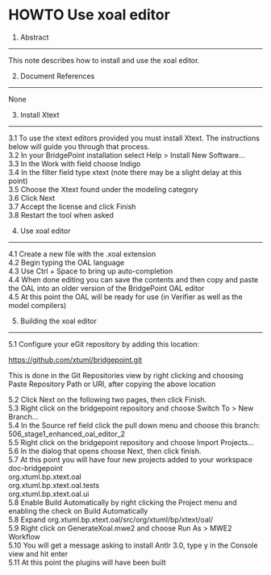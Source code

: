 # HOWTO Use xoal editor

1. Abstract
-----------
This note describes how to install and use the xoal editor.

2. Document References
----------------------
None

3. Install Xtext
----------------
3.1 To use the xtext editors provided you must install Xtext.  The
    instructions below will guide you through that process.   
 3.2 In your BridgePoint installation select Help > Install New Software...   
 3.3 In the Work with field choose Indigo  
 3.4 In the filter field type xtext (note there may be a slight delay at
     this point)  
 3.5 Choose the Xtext found under the modeling category  
 3.6 Click Next  
 3.7 Accept the license and click Finish     
 3.8 Restart the tool when asked   

4. Use xoal editor
------------------
4.1 Create a new file with the .xoal extension    
4.2 Begin typing the OAL language     
4.3 Use Ctrl + Space to bring up auto-completion   
4.4 When done editing you can save the contents and then copy and paste the
    OAL into an older version of the BridgePoint OAL editor   
4.5 At this point the OAL will be ready for use (in Verifier as well as the
    model compilers)   

5. Building the xoal editor
---------------------------

5.1 Configure your eGit repository by adding this location:   

https://github.com/xtuml/bridgepoint.git   

This is done in the Git Repositories view by right clicking and choosing Paste
Repository Path or URI, after copying the above location   

5.2 Click Next on the following two pages, then click Finish.   
5.3 Right click on the bridgepoint repository and choose
    Switch To > New Branch...   
5.4 In the Source ref field click the pull down menu and choose this branch:
    506_stage1_enhanced_oal_editor_2   
5.5 Right click on the bridgepoint repository and choose
    Import Projects...   
5.6 In the dialog that opens choose Next, then click finish.   
5.7 At this point you will have four new projects added to your workspace   
    doc-bridgepoint   
    org.xtuml.bp.xtext.oal   
    org.xtuml.bp.xtext.oal.tests   
    org.xtuml.bp.xtext.oal.ui   
5.8 Enable Build Automatically by right clicking the Project menu and enabling
    the check on Build Automatically   
5.8 Expand org.xtuml.bp.xtext.oal/src/org/xtuml/bp/xtext/oal/   
5.9 Right click on GenerateXoal.mwe2 and choose Run As > MWE2 Workflow   
5.10 You will get a message asking to install Antlr 3.0, type y in the Console
     view and hit enter   
5.11 At this point the plugins will have been built   

 